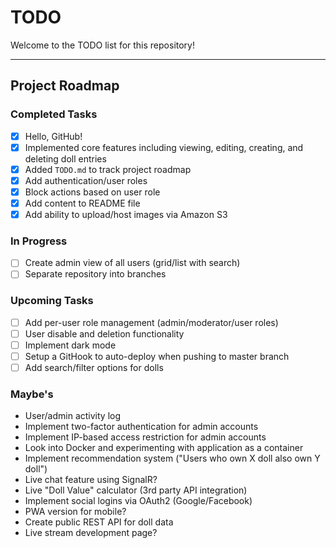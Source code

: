 # TODO

Welcome to the TODO list for this repository!

---

## Project Roadmap

### Completed Tasks
- [x] Hello, GitHub!
- [x] Implemented core features including viewing, editing, creating, and deleting doll entries
- [x] Added `TODO.md` to track project roadmap
- [x] Add authentication/user roles
- [x] Block actions based on user role
- [x] Add content to README file
- [x] Add ability to upload/host images via Amazon S3

### In Progress
- [ ] Create admin view of all users (grid/list with search)
- [ ] Separate repository into branches

### Upcoming Tasks
- [ ] Add per-user role management (admin/moderator/user roles)
- [ ] User disable and deletion functionality
- [ ] Implement dark mode
- [ ] Setup a GitHook to auto-deploy when pushing to master branch
- [ ] Add search/filter options for dolls

### Maybe's
- User/admin activity log
- Implement two-factor authentication for admin accounts
- Implement IP-based access restriction for admin accounts
- Look into Docker and experimenting with application as a container
- Implement recommendation system ("Users who own X doll also own Y doll")
- Live chat feature using SignalR?
- Live "Doll Value" calculator (3rd party API integration)
- Implement social logins via OAuth2 (Google/Facebook)
- PWA version for mobile?
- Create public REST API for doll data
- Live stream development page?
